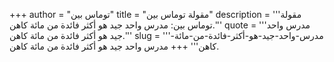+++
author = "توماس بين"
title = "مقولة توماس بين"
description = '''مقولة توماس بين: مدرس واحد جيد هو أكثر فائدة من مائة كاهن.'''
quote = '''مدرس واحد جيد هو أكثر فائدة من مائة كاهن.'''
slug = '''مدرس-واحد-جيد-هو-أكثر-فائدة-من-مائة-كاهن'''
+++
مدرس واحد جيد هو أكثر فائدة من مائة كاهن.
